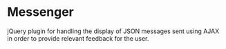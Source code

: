 Messenger
=========

jQuery plugin for handling the display of JSON messages sent using AJAX in order to provide relevant feedback for the user.
